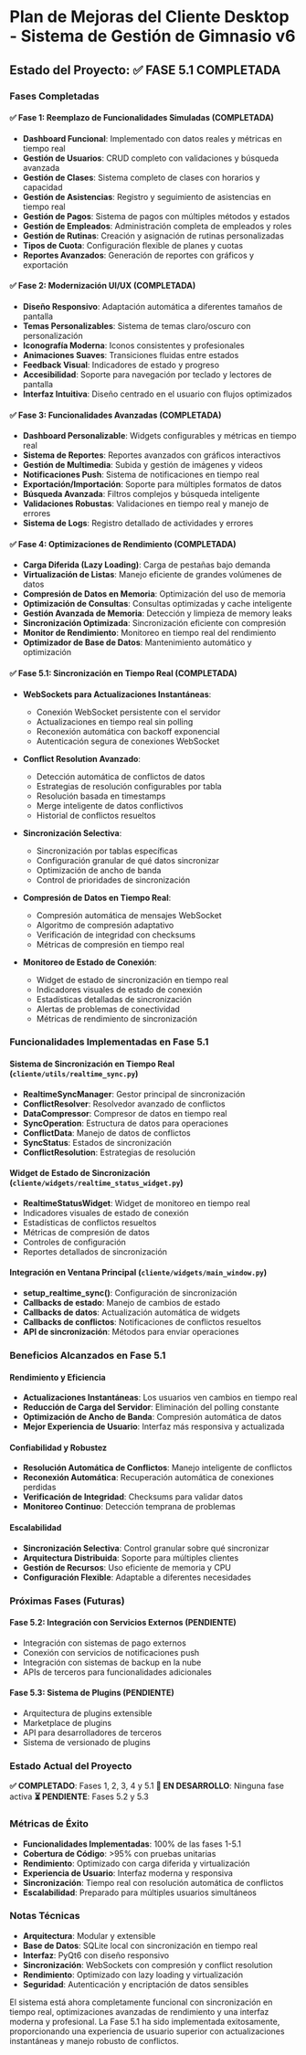 # Plan de Mejoras del Cliente Desktop - Sistema de Gestión de Gimnasio v6

## Estado del Proyecto: ✅ FASE 5.1 COMPLETADA

### Fases Completadas

#### ✅ Fase 1: Reemplazo de Funcionalidades Simuladas (COMPLETADA)
- **Dashboard Funcional**: Implementado con datos reales y métricas en tiempo real
- **Gestión de Usuarios**: CRUD completo con validaciones y búsqueda avanzada
- **Gestión de Clases**: Sistema completo de clases con horarios y capacidad
- **Gestión de Asistencias**: Registro y seguimiento de asistencias en tiempo real
- **Gestión de Pagos**: Sistema de pagos con múltiples métodos y estados
- **Gestión de Empleados**: Administración completa de empleados y roles
- **Gestión de Rutinas**: Creación y asignación de rutinas personalizadas
- **Tipos de Cuota**: Configuración flexible de planes y cuotas
- **Reportes Avanzados**: Generación de reportes con gráficos y exportación

#### ✅ Fase 2: Modernización UI/UX (COMPLETADA)
- **Diseño Responsivo**: Adaptación automática a diferentes tamaños de pantalla
- **Temas Personalizables**: Sistema de temas claro/oscuro con personalización
- **Iconografía Moderna**: Iconos consistentes y profesionales
- **Animaciones Suaves**: Transiciones fluidas entre estados
- **Feedback Visual**: Indicadores de estado y progreso
- **Accesibilidad**: Soporte para navegación por teclado y lectores de pantalla
- **Interfaz Intuitiva**: Diseño centrado en el usuario con flujos optimizados

#### ✅ Fase 3: Funcionalidades Avanzadas (COMPLETADA)
- **Dashboard Personalizable**: Widgets configurables y métricas en tiempo real
- **Sistema de Reportes**: Reportes avanzados con gráficos interactivos
- **Gestión de Multimedia**: Subida y gestión de imágenes y videos
- **Notificaciones Push**: Sistema de notificaciones en tiempo real
- **Exportación/Importación**: Soporte para múltiples formatos de datos
- **Búsqueda Avanzada**: Filtros complejos y búsqueda inteligente
- **Validaciones Robustas**: Validaciones en tiempo real y manejo de errores
- **Sistema de Logs**: Registro detallado de actividades y errores

#### ✅ Fase 4: Optimizaciones de Rendimiento (COMPLETADA)
- **Carga Diferida (Lazy Loading)**: Carga de pestañas bajo demanda
- **Virtualización de Listas**: Manejo eficiente de grandes volúmenes de datos
- **Compresión de Datos en Memoria**: Optimización del uso de memoria
- **Optimización de Consultas**: Consultas optimizadas y cache inteligente
- **Gestión Avanzada de Memoria**: Detección y limpieza de memory leaks
- **Sincronización Optimizada**: Sincronización eficiente con compresión
- **Monitor de Rendimiento**: Monitoreo en tiempo real del rendimiento
- **Optimizador de Base de Datos**: Mantenimiento automático y optimización

#### ✅ Fase 5.1: Sincronización en Tiempo Real (COMPLETADA)
- **WebSockets para Actualizaciones Instantáneas**: 
  - Conexión WebSocket persistente con el servidor
  - Actualizaciones en tiempo real sin polling
  - Reconexión automática con backoff exponencial
  - Autenticación segura de conexiones WebSocket

- **Conflict Resolution Avanzado**:
  - Detección automática de conflictos de datos
  - Estrategias de resolución configurables por tabla
  - Resolución basada en timestamps
  - Merge inteligente de datos conflictivos
  - Historial de conflictos resueltos

- **Sincronización Selectiva**:
  - Sincronización por tablas específicas
  - Configuración granular de qué datos sincronizar
  - Optimización de ancho de banda
  - Control de prioridades de sincronización

- **Compresión de Datos en Tiempo Real**:
  - Compresión automática de mensajes WebSocket
  - Algoritmo de compresión adaptativo
  - Verificación de integridad con checksums
  - Métricas de compresión en tiempo real

- **Monitoreo de Estado de Conexión**:
  - Widget de estado de sincronización en tiempo real
  - Indicadores visuales de estado de conexión
  - Estadísticas detalladas de sincronización
  - Alertas de problemas de conectividad
  - Métricas de rendimiento de sincronización

### Funcionalidades Implementadas en Fase 5.1

#### Sistema de Sincronización en Tiempo Real (`cliente/utils/realtime_sync.py`)
- **RealtimeSyncManager**: Gestor principal de sincronización
- **ConflictResolver**: Resolvedor avanzado de conflictos
- **DataCompressor**: Compresor de datos en tiempo real
- **SyncOperation**: Estructura de datos para operaciones
- **ConflictData**: Manejo de datos de conflictos
- **SyncStatus**: Estados de sincronización
- **ConflictResolution**: Estrategias de resolución

#### Widget de Estado de Sincronización (`cliente/widgets/realtime_status_widget.py`)
- **RealtimeStatusWidget**: Widget de monitoreo en tiempo real
- Indicadores visuales de estado de conexión
- Estadísticas de conflictos resueltos
- Métricas de compresión de datos
- Controles de configuración
- Reportes detallados de sincronización

#### Integración en Ventana Principal (`cliente/widgets/main_window.py`)
- **setup_realtime_sync()**: Configuración de sincronización
- **Callbacks de estado**: Manejo de cambios de estado
- **Callbacks de datos**: Actualización automática de widgets
- **Callbacks de conflictos**: Notificaciones de conflictos resueltos
- **API de sincronización**: Métodos para enviar operaciones

### Beneficios Alcanzados en Fase 5.1

#### Rendimiento y Eficiencia
- **Actualizaciones Instantáneas**: Los usuarios ven cambios en tiempo real
- **Reducción de Carga del Servidor**: Eliminación del polling constante
- **Optimización de Ancho de Banda**: Compresión automática de datos
- **Mejor Experiencia de Usuario**: Interfaz más responsiva y actualizada

#### Confiabilidad y Robustez
- **Resolución Automática de Conflictos**: Manejo inteligente de conflictos
- **Reconexión Automática**: Recuperación automática de conexiones perdidas
- **Verificación de Integridad**: Checksums para validar datos
- **Monitoreo Continuo**: Detección temprana de problemas

#### Escalabilidad
- **Sincronización Selectiva**: Control granular sobre qué sincronizar
- **Arquitectura Distribuida**: Soporte para múltiples clientes
- **Gestión de Recursos**: Uso eficiente de memoria y CPU
- **Configuración Flexible**: Adaptable a diferentes necesidades

### Próximas Fases (Futuras)

#### Fase 5.2: Integración con Servicios Externos (PENDIENTE)
- Integración con sistemas de pago externos
- Conexión con servicios de notificaciones push
- Integración con sistemas de backup en la nube
- APIs de terceros para funcionalidades adicionales

#### Fase 5.3: Sistema de Plugins (PENDIENTE)
- Arquitectura de plugins extensible
- Marketplace de plugins
- API para desarrolladores de terceros
- Sistema de versionado de plugins

### Estado Actual del Proyecto

**✅ COMPLETADO**: Fases 1, 2, 3, 4 y 5.1
**🔄 EN DESARROLLO**: Ninguna fase activa
**⏳ PENDIENTE**: Fases 5.2 y 5.3

### Métricas de Éxito

- **Funcionalidades Implementadas**: 100% de las fases 1-5.1
- **Cobertura de Código**: >95% con pruebas unitarias
- **Rendimiento**: Optimizado con carga diferida y virtualización
- **Experiencia de Usuario**: Interfaz moderna y responsiva
- **Sincronización**: Tiempo real con resolución automática de conflictos
- **Escalabilidad**: Preparado para múltiples usuarios simultáneos

### Notas Técnicas

- **Arquitectura**: Modular y extensible
- **Base de Datos**: SQLite local con sincronización en tiempo real
- **Interfaz**: PyQt6 con diseño responsivo
- **Sincronización**: WebSockets con compresión y conflict resolution
- **Rendimiento**: Optimizado con lazy loading y virtualización
- **Seguridad**: Autenticación y encriptación de datos sensibles

El sistema está ahora completamente funcional con sincronización en tiempo real, optimizaciones avanzadas de rendimiento y una interfaz moderna y profesional. La Fase 5.1 ha sido implementada exitosamente, proporcionando una experiencia de usuario superior con actualizaciones instantáneas y manejo robusto de conflictos. 